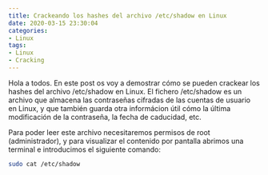 ```yaml
---
title: Crackeando los hashes del archivo /etc/shadow en Linux 
date: 2020-03-15 23:30:04
categories:
- Linux
tags:
- Linux
- Cracking
---
```


Hola a todos. En este post os voy a demostrar cómo se pueden crackear los hashes del archivo /etc/shadow en Linux. El fichero /etc/shadow es un archivo que almacena las contraseñas cifradas de las cuentas de usuario en Linux, y que también guarda otra informácion útil cómo la última modificación de la contraseña, la fecha de caducidad, etc.

Para poder leer este archivo necesitaremos permisos de root (administrador), y para visualizar el contenido por pantalla abrimos una terminal e introducimos el siguiente comando: 

```sh
sudo cat /etc/shadow
```
